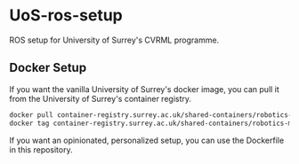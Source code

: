 # UoS-ros-setup
ROS setup for University of Surrey's CVRML programme.


## Docker Setup
If you want the vanilla University of Surrey's docker image, you can pull it from the University of Surrey's container registry. 
```bash
docker pull container-registry.surrey.ac.uk/shared-containers/robotics-module-2:latest
docker tag container-registry.surrey.ac.uk/shared-containers/robotics-module-2:latest uos-robotics:latest
```

If you want an opinionated, personalized setup, you can use the Dockerfile in this repository.
```bash
```
